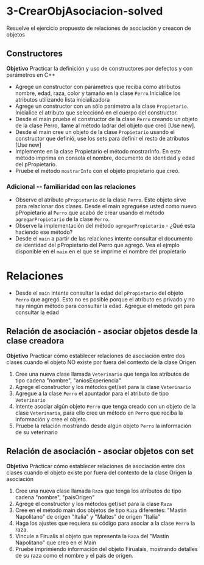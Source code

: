 # 3-CrearObjAsociacion-solved
Resuelve el ejercicio propuesto de relaciones de asociación y creacon de objetos


## Constructores 

**Objetivo**
Practicar la definición y uso de constructores por defectos y con parámetros en C++

* Agrege un constructor con parámetros que reciba como atributos nombre, edad, raza, color y tamaño en la clase `Perro`.Inicialice los atributos utilizando lista inicializadora
* Agrege un constructor con un sólo parámetro a la clase `Propietario`. Inicialice el atributo que seleccionó en el cuerpo del constructor.
* Desde el main pruebe el constructor de la clase `Perro` creando un objeto de la clase Perro, llame al método ladrar del objeto que creó [Use new].
* Desde el main cree un objeto de la clase `Propietario` usando el constructor que definió, use los sets para definir el resto de atributos [Use new]
* Implemente en la clase Propietario el método mostrarInfo. En este método imprima en consola el nombre, documento de identidad y edad del pPropietario.
* Pruebe el método `mostrarInfo` con el objeto propietario que creó.

### Adicional -- familiaridad con las relaciones
* Observe el atributo `pPropietario` de la clase `Perro`. Este objeto sirve para relacionar dos clases. Desde el main agreguése usted como nuevo pPropietario al `Perro` que acabó de crear usando el método `agregarPropietario` de la clase `Perro`.
* Observe la implementación del método `agregarPropietario` - ¿Qué esta haciendo ese método?
* Desde el `main` a partir de las relaciones intente consultar el documento de identidad del pPropietario del Perro que agregó. Vea el ejmplo disponible en el `main` en el que se imprime
  el nombre del propietario

# Relaciones
* Desde el `main` intente consultar la edad del `pPropietario` del objeto `Perro` que agregó. Esto no es posible porque el atributo es privado y no hay ningún método para consultar la edad. Agregue el método get para consultar la edad

## Relación de asociación - asociar objetos desde la clase creadora

**Objetivo**
Practicar cómo establecer relaciones de asociación entre dos clases cuando el objeto NO existe por fuera del contexto de la clase Origen

1. Cree una nueva clase llamada `Veterinario` que tenga los atributos de tipo cadena "nombre", "aniosExperiencia"
2. Agrege el constructor y los métodos get/set para la clase `Veterinario`
3. Agregue a la clase `Perro` el apuntador para el atributo de tipo `Veterinario`
4. Intente asociar algún objeto `Perro` que tenga creado con un objeto de la clase `Veterinaria`, para ello cree un método en `Perro`
   que reciba la información y cree el objeto.
5. Pruebe la relación mostrando desde algún objeto `Perro` la información de su veterinario

## Relación de asociación - asociar objetos con set

**Objetivo**
Prácticar cómo establecer relaciones de asociación entre dos clases cuando el objeto existe por fuera del contexto de la clase Origen
la asociación

1. Cree una nueva clase llamada `Raza` que tenga los atributos de tipo cadena "nombre", "paisOrigen"
2. Agrege el constructor y los métodos get/set para la clase `Raza`
3. Cree en el método main dos objetos de tipo `Raza` diferentes: "Mastin Napolitano" de origen "Italia" y "Maltes" de origen "Italia"
4. Haga los ajustes que requiera su código para asociar a la clase `Perro` la raza.
5. Vincule a Firualis al objeto que representa la `Raza` del "Mastin Napolitano" que creo en el Main
6. Pruebe imprimiendo información del objeto Firualais, mostrando detalles de su raza como el nombre y el pais de origen.
